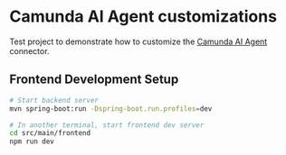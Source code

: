 # Camunda AI Agent customizations

Test project to demonstrate how to customize
the [Camunda AI Agent](https://docs.camunda.io/docs/next/components/connectors/out-of-the-box-connectors/agentic-ai-aiagent/)
connector.

## Frontend Development Setup

```bash
# Start backend server
mvn spring-boot:run -Dspring-boot.run.profiles=dev

# In another terminal, start frontend dev server
cd src/main/frontend
npm run dev
```
